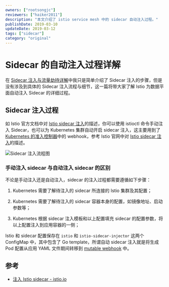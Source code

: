 ```yaml
---
owners: ["rootsongjc"]
reviewers: ["haiker2011"]
description: "本文介绍了 istio service mesh 中的 sidecar 自动注入过程。"
publishDate: 2019-03-10
updateDate: 2019-03-12
tags: ["sidecar"]
category: "original"
---
```


# Sidecar 的自动注入过程详解

在 [Sidecar 注入与流量劫持详解](sidecar-injection-deep-dive.md)中我只是简单介绍了 Sidecar 注入的步骤，但是没有涉及到具体的 Sidecar 注入流程与细节，这一篇将带大家了解 Istio 为数据平面自动注入 Sidecar 的详细过程。

## Sidecar 注入过程

如 Istio 官方文档中对 [Istio sidecar 注入](https://istio.io/zh/docs/setup/kubernetes/sidecar-injection/)的描述，你可以使用 istioctl 命令手动注入 Sidecar，也可以为 Kubernetes 集群自动开启 sidecar 注入，这主要用到了 [Kubernetes 的准入控制器](https://jimmysong.io/kubernetes-handbook/concepts/admission-controller.html)中的 webhook，参考 Istio 官网中对 [Istio sidecar 注入](https://istio.io/zh/docs/setup/kubernetes/sidecar-injection/)的描述。

![Sidecar 注入流程图](https://ws3.sinaimg.cn/large/006tKfTcly1g0bvoxmfvuj311i0fy0vh.jpg)

### 手动注入 sidecar 与自动注入 sidecar 的区别

不论是手动注入还是自动注入，sidecar 的注入过程都需要遵循如下步骤：

1. Kubernetes 需要了解待注入的 sidecar 所连接的 Istio 集群及其配置；

2. Kubernetes 需要了解待注入的 sidecar 容器本身的配置，如镜像地址、启动参数等；

3. Kubernetes 根据 sidecar 注入模板和以上配置填充 sidecar 的配置参数，将以上配置注入到应用容器的一侧；

Istio 和 sidecar 配置保存在 `istio` 和 `istio-sidecar-injector` 这两个 ConfigMap 中，其中包含了 Go template，所谓自动 sidecar 注入就是将生成 Pod 配置从应用 YAML 文件期间转移到 [mutable webhook](https://jimmysong.io/kubernetes-handbook/concepts/admission-controller.html) 中。

## 参考

- [注入 Istio sidecar - istio.io](https://istio.io/zh/docs/setup/kubernetes/sidecar-injection/)